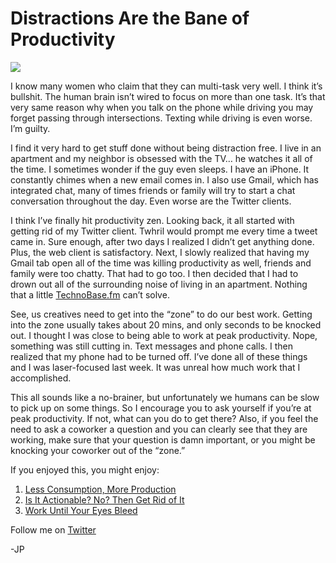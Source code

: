<!--
id: 1089626038
link: http://techneur.com/post/1089626038/distractions-are-the-bane-of-productivity
slug: distractions-are-the-bane-of-productivity
date: Wed Sep 08 2010 21:57:24 GMT-0500 (CDT)
publish: 2010-09-08
tags: productivity
-->


Distractions Are the Bane of Productivity
=========================================

![](http://media.tumblr.com/tumblr_l8glhfpoAe1qzbc4f.jpg)

I know many women who claim that they can multi-task very well. I think
it’s bullshit. The human brain isn’t wired to focus on more than one
task. It’s that very same reason why when you talk on the phone while
driving you may forget passing through intersections. Texting while
driving is even worse. I’m guilty.

I find it very hard to get stuff done without being distraction free. I
live in an apartment and my neighbor is obsessed with the TV… he watches
it all of the time. I sometimes wonder if the guy even sleeps. I have an
iPhone. It constantly chimes when a new email comes in. I also use
Gmail, which has integrated chat, many of times friends or family will
try to start a chat conversation throughout the day. Even worse are the
Twitter clients.

I think I’ve finally hit productivity zen. Looking back, it all started
with getting rid of my Twitter client. Twhril would prompt me every time
a tweet came in. Sure enough, after two days I realized I didn’t get
anything done. Plus, the web client is satisfactory. Next, I slowly
realized that having my Gmail tab open all of the time was killing
productivity as well, friends and family were too chatty. That had to go
too. I then decided that I had to drown out all of the surrounding noise
of living in an apartment. Nothing that a little
[TechnoBase.fm](http://www.technobase.fm/) can’t solve.

See, us creatives need to get into the “zone” to do our best work.
Getting into the zone usually takes about 20 mins, and only seconds to
be knocked out. I thought I was close to being able to work at peak
productivity. Nope, something was still cutting in. Text messages and
phone calls. I then realized that my phone had to be turned off. I’ve
done all of these things and I was laser-focused last week. It was
unreal how much work that I accomplished.

This all sounds like a no-brainer, but unfortunately we humans can be
slow to pick up on some things. So I encourage you to ask yourself if
you’re at peak productivity. If not, what can you do to get there? Also,
if you feel the need to ask a coworker a question and you can clearly
see that they are working, make sure that your question is damn
important, or you might be knocking your coworker out of the “zone.”

If you enjoyed this, you might enjoy:

1.  [Less Consumption, More
    Production](http://techneur.com/post/649237455/less-consumption-more-production)
2.  [Is It Actionable? No? Then Get Rid of
    It](http://techneur.com/post/652742373/is-it-actionable-no-then-get-rid-of-it)
3.  [Work Until Your Eyes
    Bleed](http://techneur.com/post/1041263868/work-until-your-eyes-bleed)

Follow me on [Twitter](http://twitter.com/jprichardson)

-JP

